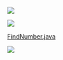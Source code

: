 ![](https://i.imgur.com/BYFaxDc.png)

![](https://i.imgur.com/8nscOWZ.png)

[FindNumber.java](/FindNumber.java)

![](https://i.imgur.com/fxNhcTf.png)


